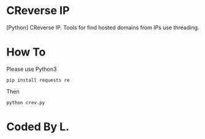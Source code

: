 # CReverse IP
[Python] CReverse IP. Tools for find hosted domains from IPs use threading.
# How To
Please use Python3
```
pip install requests re 
```
Then
```
python crev.py
```
# Coded By L.
